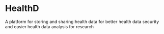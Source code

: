 # HealthD
A platform for storing and sharing health data for better health data security and easier health data analysis for research 
